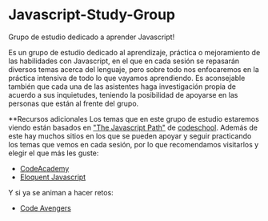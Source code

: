# Javascript-Study-Group
Grupo de estudio dedicado a aprender Javascript!

Es un grupo de estudio dedicado al aprendizaje, práctica o mejoramiento de las habilidades con Javascript, en el que en cada sesión se repasarán diversos temas acerca del lenguaje, pero sobre todo nos enfocaremos en la práctica intensiva de todo lo que vayamos aprendiendo.
Es aconsejable también que cada una de las asistentes haga investigación propia de acuerdo a sus inquietudes, teniendo la posibilidad de apoyarse en las personas que están al frente del grupo.


**Recursos adicionales
Los temas que en este grupo de estudio estaremos viendo están basados en ["The Javascript Path"](https://www.codeschool.com/paths/javascript) de [codeschool](https://www.codeschool.com/). 
Además de este hay muchos sitios en los que se pueden apoyar y seguir practicando los temas que vemos en cada sesión, por lo que recomendamos visitarlos y elegir el que más les guste:

* [CodeAcademy](http://www.codecademy.com/)
* [Eloquent Javascript](http://eloquentjavascript.net/)

Y si ya se animan a hacer retos:
* [Code Avengers](http://www.codeavengers.com/)
